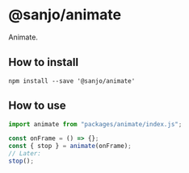 # @sanjo/animate

Animate.

## How to install

```
npm install --save '@sanjo/animate'
```

## How to use

```js
import animate from "packages/animate/index.js";

const onFrame = () => {};
const { stop } = animate(onFrame);
// Later:
stop();
```
